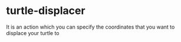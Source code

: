 # turtle-displacer
It is an action which you can specify the coordinates that you want to displace your turtle to

